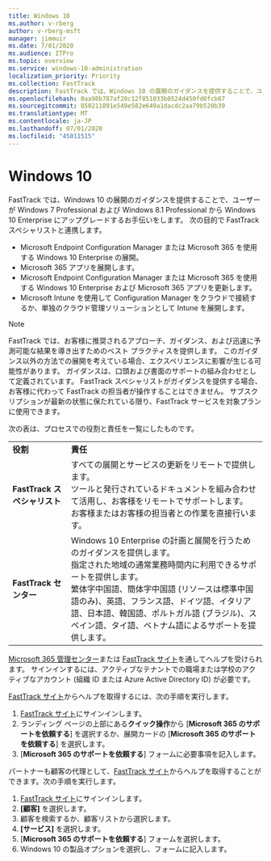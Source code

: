 ```yaml
---
title: Windows 10
ms.author: v-rberg
author: v-rberg-msft
manager: jimmuir
ms.date: 7/01/2020
ms.audience: ITPro
ms.topic: overview
ms.service: windows-10-administration
localization_priority: Priority
ms.collection: FastTrack
description: FastTrack では、Windows 10 の展開のガイダンスを提供することで、ユーザーが Windows 7 Professional および Windows 8.1 Professional から Windows 10 Enterprise にアップグレードするお手伝いをします。
ms.openlocfilehash: 0aa98b787af20c12f851033b0524d450fd0fcb87
ms.sourcegitcommit: 850211891e549e582e649a1dacdc2aa79b520b39
ms.translationtype: MT
ms.contentlocale: ja-JP
ms.lasthandoff: 07/01/2020
ms.locfileid: "45011515"
---
```

# <a name="windows-10"></a>Windows 10

FastTrack では、Windows 10 の展開のガイダンスを提供することで、ユーザーが Windows 7 Professional および Windows 8.1 Professional から Windows 10 Enterprise にアップグレードするお手伝いをします。 次の目的で FastTrack スペシャリストと連携します。

- Microsoft Endpoint Configuration Manager または Microsoft 365 を使用する Windows 10 Enterprise の展開。
- Microsoft 365 アプリを展開します。 
- Microsoft Endpoint Configuration Manager または Microsoft 365 を使用する Windows 10 Enterprise および Microsoft 365 アプリを更新します。
- Microsoft Intune を使用して Configuration Manager をクラウドで接続するか、単独のクラウド管理ソリューションとして Intune を展開します。
  
> [!NOTE]
> FastTrack では、お客様に推奨されるアプローチ、ガイダンス、および迅速に予測可能な結果を導き出すためのベスト プラクティスを提供します。 このガイダンス以外の方法での展開を考えている場合、エクスペリエンスに影響が生じる可能性があります。 ガイダンスは、口頭および書面のサポートの組み合わせとして定義されています。 FastTrack スペシャリストがガイダンスを提供する場合、お客様に代わって FastTrack の担当者が操作することはできません。 サブスクリプションが最新の状態に保たれている限り、FastTrack サービスを対象プランに使用できます。  
    
次の表は、プロセスでの役割と責任を一覧にしたものです。

|||
|:-----|:-----|
|**役割** <br/> |**責任** <br/> |
|**FastTrack スペシャリスト** <br/> |すべての展開とサービスの更新をリモートで提供します。  <br/> ツールと発行されているドキュメントを組み合わせて活用し、お客様をリモートでサポートします。 <br/> お客様またはお客様の担当者との作業を直接行います。|
|**FastTrack センター**  <br/> |Windows 10 Enterprise の計画と展開を行うためのガイダンスを提供します。   <br/> 指定された地域の通常業務時間内に利用できるサポートを提供します。 <br/> 繁体字中国語、簡体字中国語 (リソースは標準中国語のみ)、英語、フランス語、ドイツ語、イタリア語、日本語、韓国語、ポルトガル語 (ブラジル)、スペイン語、タイ語、ベトナム語によるサポートを提供します。|
 
[Microsoft 365 管理センター](https://go.microsoft.com/fwlink/?linkid=2032704)または [FastTrack サイト](https://go.microsoft.com/fwlink/?linkid=780698)を通してヘルプを受けられます。 サインインするには、アクティブなテナントでの職場または学校のアクティブなアカウント (組織 ID または Azure Active Directory ID) が必要です。 

[FastTrack サイト](https://go.microsoft.com/fwlink/?linkid=780698)からヘルプを取得するには、次の手順を実行します。 
1.    [FastTrack サイト](https://go.microsoft.com/fwlink/?linkid=780698)にサインインします。 
2.    ランディング ページの上部にある**クイック操作**から [**Microsoft 365 のサポートを依頼する**] を選択するか、展開カードの [**Microsoft 365 のサポートを依頼する**] を選択します。
3.    [**Microsoft 365 のサポートを依頼する**] フォームに必要事項を記入します。
  
パートナーも顧客の代理として、[FastTrack サイト](https://go.microsoft.com/fwlink/?linkid=780698)からヘルプを取得することができます。次の手順を実行します。
1.    [FastTrack サイト](https://go.microsoft.com/fwlink/?linkid=780698)にサインインします。 
2.    **[顧客]** を選択します。
3.    顧客を検索するか、顧客リストから選択します。
4.    **[サービス]** を選択します。
5.    [**Microsoft 365 のサポートを依頼する**] フォームを選択します。
6.    Windows 10 の製品オプションを選択し、フォームに記入します。
 
